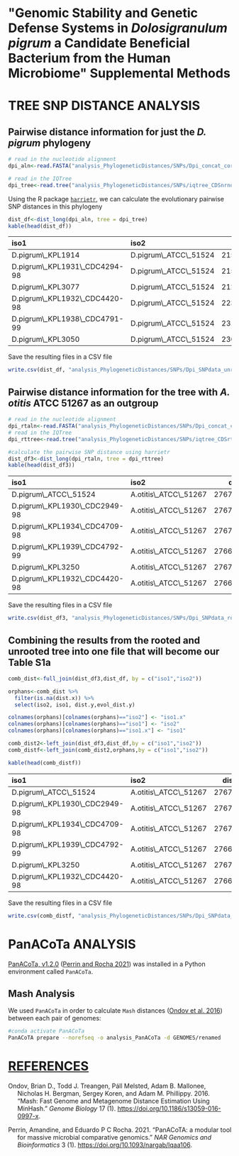 "Genomic Stability and Genetic Defense Systems in *Dolosigranulum
pigrum* a Candidate Beneficial Bacterium from the Human Microbiome"
Supplemental Methods
================

# TREE SNP DISTANCE ANALYSIS

## Pairwise distance information for just the *D. pigrum* phylogeny

``` r
# read in the nucleotide alignment 
dpi_aln<-read.FASTA("analysis_PhylogeneticDistances/SNPs/Dpi_concat_core_CDSalignment_taxa28.fa", type="DNA")

# read in the IQTree
dpi_tree<-read.tree("analysis_PhylogeneticDistances/SNPs/iqtree_CDSnrnogb_modGTRFR3_v2_t28_contree.tre")
```

Using the R package
[`harrietr`](https://cran.r-project.org/web/packages/harrietr/README.html),
we can calculate the evolutionary pairwise SNP distances in this
phylogeny

``` r
dist_df<-dist_long(dpi_aln, tree = dpi_tree)
kable(head(dist_df))
```

<table>
<thead>
<tr>
<th style="text-align:left;">
iso1
</th>
<th style="text-align:left;">
iso2
</th>
<th style="text-align:right;">
dist
</th>
<th style="text-align:right;">
evol\_dist
</th>
</tr>
</thead>
<tbody>
<tr>
<td style="text-align:left;">
D.pigrum\_KPL1914
</td>
<td style="text-align:left;">
D.pigrum\_ATCC\_51524
</td>
<td style="text-align:right;">
21506
</td>
<td style="text-align:right;">
0.0344338
</td>
</tr>
<tr>
<td style="text-align:left;">
D.pigrum\_KPL1931\_CDC4294-98
</td>
<td style="text-align:left;">
D.pigrum\_ATCC\_51524
</td>
<td style="text-align:right;">
21576
</td>
<td style="text-align:right;">
0.0346119
</td>
</tr>
<tr>
<td style="text-align:left;">
D.pigrum\_KPL3077
</td>
<td style="text-align:left;">
D.pigrum\_ATCC\_51524
</td>
<td style="text-align:right;">
21229
</td>
<td style="text-align:right;">
0.0345185
</td>
</tr>
<tr>
<td style="text-align:left;">
D.pigrum\_KPL1932\_CDC4420-98
</td>
<td style="text-align:left;">
D.pigrum\_ATCC\_51524
</td>
<td style="text-align:right;">
22348
</td>
<td style="text-align:right;">
0.0360584
</td>
</tr>
<tr>
<td style="text-align:left;">
D.pigrum\_KPL1938\_CDC4791-99
</td>
<td style="text-align:left;">
D.pigrum\_ATCC\_51524
</td>
<td style="text-align:right;">
23149
</td>
<td style="text-align:right;">
0.0374657
</td>
</tr>
<tr>
<td style="text-align:left;">
D.pigrum\_KPL3050
</td>
<td style="text-align:left;">
D.pigrum\_ATCC\_51524
</td>
<td style="text-align:right;">
23099
</td>
<td style="text-align:right;">
0.0388156
</td>
</tr>
</tbody>
</table>

Save the resulting files in a CSV file

``` r
write.csv(dist_df, "analysis_PhylogeneticDistances/SNPs/Dpi_SNPdata_unrootedtree.csv")
```

## Pairwise distance information for the tree with *A. otitis* ATCC 51267 as an outgroup

``` r
# read in the nucleotide alignment 
dpi_rtaln<-read.FASTA("analysis_PhylogeneticDistances/SNPs/Dpi_concat_core_CDSalignment_outgroupAO_taxa29.fa", type="DNA")
# read in the IQTree
dpi_rttree<-read.tree("analysis_PhylogeneticDistances/SNPs/iqtree_CDSrtAOghnogb_t29_contree.tre")

#calculate the pairwise SNP distance using harrietr
dist_df3<-dist_long(dpi_rtaln, tree = dpi_rttree)
kable(head(dist_df3))
```

<table>
<thead>
<tr>
<th style="text-align:left;">
iso1
</th>
<th style="text-align:left;">
iso2
</th>
<th style="text-align:right;">
dist
</th>
<th style="text-align:right;">
evol\_dist
</th>
</tr>
</thead>
<tbody>
<tr>
<td style="text-align:left;">
D.pigrum\_ATCC\_51524
</td>
<td style="text-align:left;">
A.otitis\_ATCC\_51267
</td>
<td style="text-align:right;">
276773
</td>
<td style="text-align:right;">
1.780329
</td>
</tr>
<tr>
<td style="text-align:left;">
D.pigrum\_KPL1930\_CDC2949-98
</td>
<td style="text-align:left;">
A.otitis\_ATCC\_51267
</td>
<td style="text-align:right;">
276726
</td>
<td style="text-align:right;">
1.779906
</td>
</tr>
<tr>
<td style="text-align:left;">
D.pigrum\_KPL1934\_CDC4709-98
</td>
<td style="text-align:left;">
A.otitis\_ATCC\_51267
</td>
<td style="text-align:right;">
276719
</td>
<td style="text-align:right;">
1.779341
</td>
</tr>
<tr>
<td style="text-align:left;">
D.pigrum\_KPL1939\_CDC4792-99
</td>
<td style="text-align:left;">
A.otitis\_ATCC\_51267
</td>
<td style="text-align:right;">
276654
</td>
<td style="text-align:right;">
1.780876
</td>
</tr>
<tr>
<td style="text-align:left;">
D.pigrum\_KPL3250
</td>
<td style="text-align:left;">
A.otitis\_ATCC\_51267
</td>
<td style="text-align:right;">
276762
</td>
<td style="text-align:right;">
1.780435
</td>
</tr>
<tr>
<td style="text-align:left;">
D.pigrum\_KPL1932\_CDC4420-98
</td>
<td style="text-align:left;">
A.otitis\_ATCC\_51267
</td>
<td style="text-align:right;">
276682
</td>
<td style="text-align:right;">
1.780915
</td>
</tr>
</tbody>
</table>

Save the resulting files in a CSV file

``` r
write.csv(dist_df3, "analysis_PhylogeneticDistances/SNPs/Dpi_SNPdata_rootedtree.csv")
```

## Combining the results from the rooted and unrooted tree into one file that will become our **Table S1a**

``` r
comb_dist<-full_join(dist_df3,dist_df, by = c("iso1","iso2"))

orphans<-comb_dist %>%
  filter(is.na(dist.x)) %>%
  select(iso2, iso1, dist.y,evol_dist.y)

colnames(orphans)[colnames(orphans)=="iso2"] <- "iso1.x"
colnames(orphans)[colnames(orphans)=="iso1"] <- "iso2"
colnames(orphans)[colnames(orphans)=="iso1.x"] <- "iso1"

comb_dist2<-left_join(dist_df3,dist_df,by = c("iso1","iso2"))
comb_distf<-left_join(comb_dist2,orphans,by = c("iso1","iso2"))

kable(head(comb_distf))
```

<table>
<thead>
<tr>
<th style="text-align:left;">
iso1
</th>
<th style="text-align:left;">
iso2
</th>
<th style="text-align:right;">
dist.x
</th>
<th style="text-align:right;">
evol\_dist.x
</th>
<th style="text-align:right;">
dist.y.x
</th>
<th style="text-align:right;">
evol\_dist.y.x
</th>
<th style="text-align:right;">
dist.y.y
</th>
<th style="text-align:right;">
evol\_dist.y.y
</th>
</tr>
</thead>
<tbody>
<tr>
<td style="text-align:left;">
D.pigrum\_ATCC\_51524
</td>
<td style="text-align:left;">
A.otitis\_ATCC\_51267
</td>
<td style="text-align:right;">
276773
</td>
<td style="text-align:right;">
1.780329
</td>
<td style="text-align:right;">
NA
</td>
<td style="text-align:right;">
NA
</td>
<td style="text-align:right;">
NA
</td>
<td style="text-align:right;">
NA
</td>
</tr>
<tr>
<td style="text-align:left;">
D.pigrum\_KPL1930\_CDC2949-98
</td>
<td style="text-align:left;">
A.otitis\_ATCC\_51267
</td>
<td style="text-align:right;">
276726
</td>
<td style="text-align:right;">
1.779906
</td>
<td style="text-align:right;">
NA
</td>
<td style="text-align:right;">
NA
</td>
<td style="text-align:right;">
NA
</td>
<td style="text-align:right;">
NA
</td>
</tr>
<tr>
<td style="text-align:left;">
D.pigrum\_KPL1934\_CDC4709-98
</td>
<td style="text-align:left;">
A.otitis\_ATCC\_51267
</td>
<td style="text-align:right;">
276719
</td>
<td style="text-align:right;">
1.779341
</td>
<td style="text-align:right;">
NA
</td>
<td style="text-align:right;">
NA
</td>
<td style="text-align:right;">
NA
</td>
<td style="text-align:right;">
NA
</td>
</tr>
<tr>
<td style="text-align:left;">
D.pigrum\_KPL1939\_CDC4792-99
</td>
<td style="text-align:left;">
A.otitis\_ATCC\_51267
</td>
<td style="text-align:right;">
276654
</td>
<td style="text-align:right;">
1.780876
</td>
<td style="text-align:right;">
NA
</td>
<td style="text-align:right;">
NA
</td>
<td style="text-align:right;">
NA
</td>
<td style="text-align:right;">
NA
</td>
</tr>
<tr>
<td style="text-align:left;">
D.pigrum\_KPL3250
</td>
<td style="text-align:left;">
A.otitis\_ATCC\_51267
</td>
<td style="text-align:right;">
276762
</td>
<td style="text-align:right;">
1.780435
</td>
<td style="text-align:right;">
NA
</td>
<td style="text-align:right;">
NA
</td>
<td style="text-align:right;">
NA
</td>
<td style="text-align:right;">
NA
</td>
</tr>
<tr>
<td style="text-align:left;">
D.pigrum\_KPL1932\_CDC4420-98
</td>
<td style="text-align:left;">
A.otitis\_ATCC\_51267
</td>
<td style="text-align:right;">
276682
</td>
<td style="text-align:right;">
1.780915
</td>
<td style="text-align:right;">
NA
</td>
<td style="text-align:right;">
NA
</td>
<td style="text-align:right;">
NA
</td>
<td style="text-align:right;">
NA
</td>
</tr>
</tbody>
</table>

Save the resulting files in a CSV file

``` r
write.csv(comb_distf, "analysis_PhylogeneticDistances/SNPs/Dpi_SNPdata_bothstrees.csv")
```

# PanACoTa ANALYSIS

[PanACoTa, v1.2.0](https://github.com/gem-pasteur/PanACoTA) ([Perrin and
Rocha 2021](#ref-10.1093/nargab/lqaa106)) was installed in a Python
environment called `PanACoTa`.

## Mash Analysis

We used `PanACoTa` in order to calculate `Mash` distances ([Ondov et al.
2016](#ref-Ondov2016)) between each pair of genomes:

``` bash
#conda activate PanACoTa
PanACoTA prepare --norefseq -o analysis_PanACoTa -d GENOMES/renamed
```

# <u>REFERENCES</u>

<div id="refs" class="references csl-bib-body hanging-indent">

<div id="ref-Ondov2016" class="csl-entry">

Ondov, Brian D., Todd J. Treangen, Páll Melsted, Adam B. Mallonee,
Nicholas H. Bergman, Sergey Koren, and Adam M. Phillippy. 2016. “Mash:
Fast Genome and Metagenome Distance Estimation Using MinHash.” *Genome
Biology* 17 (1). <https://doi.org/10.1186/s13059-016-0997-x>.

</div>

<div id="ref-10.1093/nargab/lqaa106" class="csl-entry">

Perrin, Amandine, and Eduardo P C Rocha. 2021. “<span
class="nocase">PanACoTA: a modular tool for massive microbial
comparative genomics</span>.” *NAR Genomics and Bioinformatics* 3 (1).
<https://doi.org/10.1093/nargab/lqaa106>.

</div>

</div>
